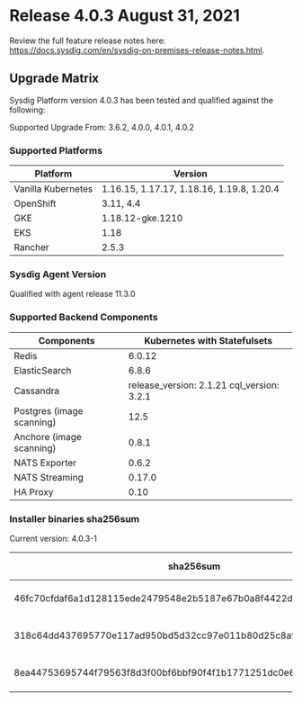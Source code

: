 Release 4.0.3 August 31, 2021
===

Review the full feature release notes here: https://docs.sysdig.com/en/sysdig-on-premises-release-notes.html.

Upgrade Matrix
---

Sysdig Platform version 4.0.3 has been tested and qualified against the following:

Supported Upgrade From: 3.6.2, 4.0.0, 4.0.1, 4.0.2

### Supported Platforms

| **Platform** | **Version** |
|---|---|
| Vanilla Kubernetes          | 1.16.15, 1.17.17, 1.18.16, 1.19.8, 1.20.4 |
| OpenShift                   | 3.11, 4.4 |
| GKE                         | 1.18.12-gke.1210 |
| EKS                         | 1.18 |
| Rancher                     | 2.5.3 |

### Sysdig Agent Version

Qualified with agent release 11.3.0

### Supported Backend Components

| **Components** | **Kubernetes with Statefulsets** |
|---|---|
| Redis                      | 6.0.12 |
| ElasticSearch              | 6.8.6 |
| Cassandra                  | release_version: 2.1.21 cql_version: 3.2.1 |
| Postgres (image scanning)  | 12.5|
| Anchore (image scanning)   | 0.8.1 |
| NATS Exporter              | 0.6.2 |
| NATS Streaming             | 0.17.0 |
| HA Proxy                   | 0.10 |


### Installer binaries sha256sum

Current version: 4.0.3-1

| **sha256sum** | **Installer binary ** |
|---|---|
| 46fc70cfdaf6a1d128115ede2479548e2b5187e67b0a8f4422d8bf9132ca1e32 | installer-darwin-amd64 |
| 318c64dd437695770e117ad950bd5d32cc97e011b80d25c8afd1c2064925e693 | installer-linux-amd64 |
| 8ea44753695744f79563f8d3f00bf6bbf90f4f1b1771251dc0e6be699438bd9e | installer-windows-amd64.exe |
